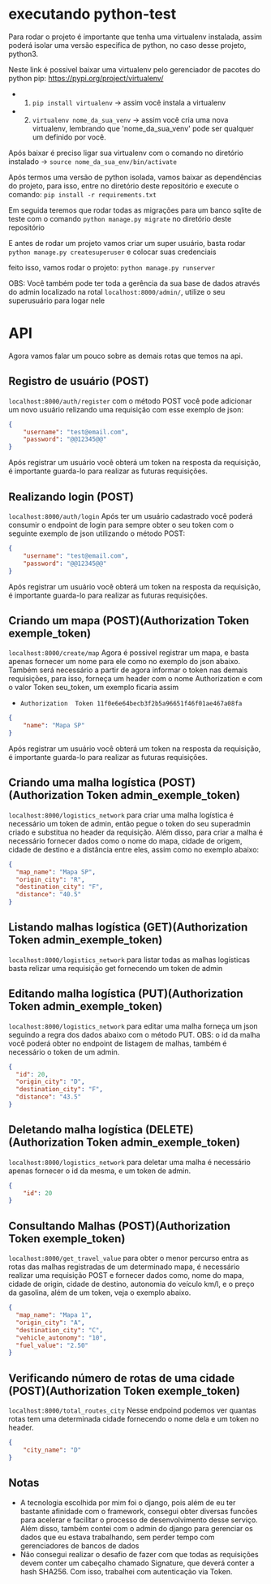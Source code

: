 # executando python-test

Para rodar o projeto é importante que tenha uma virtualenv instalada, assim poderá isolar uma versão especifica de python, no caso desse projeto, python3.

Neste link é possivel baixar uma virtualenv pelo gerenciador de pacotes do python pip: https://pypi.org/project/virtualenv/
- 1. `pip install virtualenv` -> assim você instala a virtualenv
- 2. `virtualenv nome_da_sua_venv` -> assim você cria uma nova virtualenv, lembrando que 'nome_da_sua_venv' pode ser qualquer um definido por você.

Após baixar é preciso ligar sua virtualenv com o comando no diretório instalado -> `source nome_da_sua_env/bin/activate`

Após termos uma versão de python isolada, vamos baixar as dependências do projeto, para isso, entre no diretório deste repositório e execute o comando: 
`pip install -r requirements.txt`


Em seguida teremos que rodar todas as migrações para um banco sqlite de teste com o comando `python manage.py migrate` no diretório deste repositório

E antes de rodar um projeto vamos criar um super usuário, basta rodar `python manage.py createsuperuser` e colocar suas credenciais

feito isso, vamos rodar o projeto: `python manage.py runserver`

OBS: Você também pode ter toda a gerência da sua base de dados através do admin localizado na rotal `localhost:8000/admin/`, utilize o seu superusuário para logar nele

# API

Agora vamos falar um pouco sobre as demais rotas que temos na api.


Registro de usuário (POST)
----------
`localhost:8000/auth/register`
 com o método POST você pode adicionar um novo usuário relizando uma requisição com esse exemplo de json: 
```json
{
	"username": "test@email.com",
	"password": "@@12345@@"
}
```
Após registrar um usuário você obterá um token na resposta da requisição, é importante guarda-lo para realizar as futuras requisições.

Realizando login (POST)
----------
`localhost:8000/auth/login` Após ter um usuário cadastrado você poderá consumir o endpoint de login para sempre obter o seu token com o seguinte exemplo de json utilizando o método POST: 
```json
{
	"username": "test@email.com",
	"password": "@@12345@@"
}
```
Após registrar um usuário você obterá um token na resposta da requisição, é importante guarda-lo para realizar as futuras requisições.

Criando um mapa (POST)(Authorization  Token exemple_token)
----------
`localhost:8000/create/map` Agora é possivel registrar um mapa, e basta apenas fornecer um nome para ele como no exemplo do json abaixo. Também será necessário a partir de agora informar o token nas demais requisições,
para isso, forneça um header com o nome Authorization e com o valor Token seu_token, um exemplo ficaria assim 
- `Authorization  Token 11f0e6e64becb3f2b5a96651f46f01ae467a08fa`

```json
{
	"name": "Mapa SP"
}
```
Após registrar um usuário você obterá um token na resposta da requisição, é importante guarda-lo para realizar as futuras requisições.

Criando uma malha logística (POST)(Authorization  Token admin_exemple_token)
----------
`localhost:8000/logistics_network` para criar uma malha logística é necessário um token de admin, então pegue o token do seu superadmin criado e substitua no header da requisição. Além disso, para criar a malha é necessário fornecer dados como o nome do mapa, cidade de origem, cidade de destino e a distância entre eles, assim como no exemplo abaixo:

```json
{
  "map_name": "Mapa SP",
  "origin_city": "R",
  "destination_city": "F",
  "distance": "40.5"
}
```

Listando malhas logística (GET)(Authorization  Token admin_exemple_token)
----------
`localhost:8000/logistics_network` para listar todas as malhas logísticas basta relizar uma requisição get fornecendo um token de admin

Editando malha logística (PUT)(Authorization  Token admin_exemple_token)
----------
`localhost:8000/logistics_network` para editar uma malha forneça um json seguindo a regra dos dados abaixo com o método PUT. OBS: o id da malha você poderá obter no endpoint de listagem de malhas, também é necessário o token de um admin.
```json
{
  "id": 20,
  "origin_city": "D",
  "destination_city": "F",
  "distance": "43.5"
}
```

Deletando malha logística (DELETE)(Authorization  Token admin_exemple_token)
----------
`localhost:8000/logistics_network` para deletar uma malha é necessário apenas fornecer o id da mesma, e um token de admin.
```json
{
	"id": 20
}
```

Consultando Malhas (POST)(Authorization  Token exemple_token)
----------
`localhost:8000/get_travel_value` para obter o menor percurso entra as rotas das malhas registradas de um determinado mapa, é necessário realizar uma requisição POST
e fornecer dados como, nome do mapa, cidade de origin, cidade de destino, autonomia do veículo km/l, e o preço da gasolina, além de um token, veja o exemplo abaixo.
```json
{
  "map_name": "Mapa 1",
  "origin_city": "A",
  "destination_city": "C",
  "vehicle_autonomy": "10",
  "fuel_value": "2.50"
}
```

Verificando número de rotas de uma cidade (POST)(Authorization  Token exemple_token)
----------
`localhost:8000/total_routes_city` Nesse endpoind podemos ver quantas rotas tem uma determinada cidade fornecendo o nome dela e um token no header.

```json
{
	"city_name": "D"
}
```

Notas
----------
- A tecnologia escolhida por mim foi o django, pois além de eu ter bastante afinidade com o framework, consegui obter diversas funcões para acelerar e facilitar o processo de desenvolvimento desse serviço. Além disso, também contei com o admin do django para gerenciar os dados que eu estava trabalhando, sem perder tempo com gerenciadores de bancos de dados
- Não consegui realizar o desafio de fazer com que todas as requisições devem conter um cabeçalho chamado Signature, que deverá conter a hash SHA256. Com isso, trabalhei com autenticação via Token.

